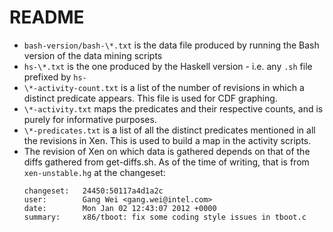 # README
- `bash-version/bash-\*.txt` is the data file produced by running the Bash version of the data mining scripts
- `hs-\*.txt` is the one produced by the Haskell version - i.e. any `.sh` file prefixed by `hs-`
- `\*-activity-count.txt` is a list of the number of revisions in which a distinct predicate appears. This file is used for CDF graphing.
- `\*-activity.txt` maps the predicates and their respective counts, and is purely for informative purposes.
- `\*-predicates.txt` is a list of all the distinct predicates mentioned in all the revisions in Xen. This is used to build a map in the activity scripts.
- The revision of Xen on which data is gathered depends on that of the diffs gathered from get-diffs.sh. As of the time of writing, that is from  `xen-unstable.hg` at the changeset:
  ```
  changeset:   24450:50117a4d1a2c
  user:        Gang Wei <gang.wei@intel.com>
  date:        Mon Jan 02 12:43:07 2012 +0000
  summary:     x86/tboot: fix some coding style issues in tboot.c
  ```
